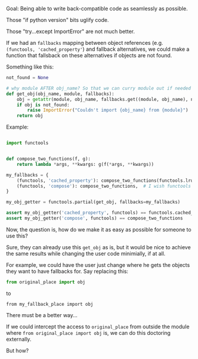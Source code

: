Goal: Being able to write back-compatible code as seamlessly as possible.

Those "if python version" bits uglify code. 

Those "try...except ImportError" are not much better. 

If we had an `fallbacks` mapping between object references (e.g. `(functools, 'cached_property'`) and fallback alternatives, 
we could make a function that fallsback on these alternatives if objects are not found. 

Something like this:

```python
not_found = None

# why module AFTER obj_name? So that we can curry module out if needed (i.e. fix it with partial)
def get_obj(obj_name, module, fallbacks): 
    obj = getattr(module, obj_name, fallbacks.get((module, obj_name), not_found))
    if obj is not_found:
        raise ImportError("Couldn't import {obj_name} from {module}")
    return obj
```

Example:

```python

import functools


def compose_two_functions(f, g):
    return lambda *args, **kwargs: g(f(*args, **kwargs))

my_fallbacks = {
    (functools, 'cached_property'): compose_two_functions(functools.lru_cache, property),
    (functools, 'compose'): compose_two_functions,  # I wish functools had a compose!
}

my_obj_getter = functools.partial(get_obj, fallbacks=my_fallbacks)

assert my_obj_getter('cached_property', functools) == functools.cached_property
assert my_obj_getter('compose', functools) == compose_two_functions
```

Now, the question is, how do we make it as easy as possible for someone to use this?

Sure, they can already use this `get_obj` as is, but it would be nice to achieve the same results while changing the user code minimially, if at all.

For example, we could have the user just change where he gets the objects they want to have fallbacks for. Say replacing this:

```python
from original_place import obj
```

to

```
from my_fallback_place import obj
```

There must be a better way...

If we could intercept the access to `original_place` from outside the module where `from original_place import obj` is, 
we can do this doctoring externally.

But how?


